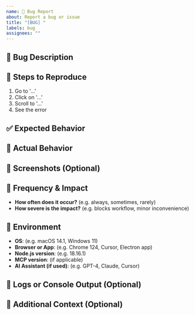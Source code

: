 ```yaml
---
name: 🐛 Bug Report
about: Report a bug or issue
title: "[BUG] "
labels: bug
assignees: ""
---
```


## 🐛 Bug Description

<!-- Clearly and concisely describe the bug. What is happening that shouldn't? -->

## 🔁 Steps to Reproduce

<!-- List the exact steps to reproduce the issue. Be as specific as possible. -->

1. Go to '...'
2. Click on '...'
3. Scroll to '...'
4. See the error

## ✅ Expected Behavior

<!-- Describe what you expected to happen instead. -->

## 🚫 Actual Behavior

<!-- Describe what actually happened. Include any error messages if available. -->

## 📸 Screenshots (Optional)

<!-- Add screenshots or screen recordings if they help illustrate the issue. -->

## 🧪 Frequency & Impact

- **How often does it occur?** (e.g. always, sometimes, rarely)
- **How severe is the impact?** (e.g. blocks workflow, minor inconvenience)

## 🧱 Environment

- **OS**: (e.g. macOS 14.1, Windows 11)
- **Browser or App**: (e.g. Chrome 124, Cursor, Electron app)
- **Node.js version**: (e.g. 18.16.1)
- **MCP version**: (if applicable)
- **AI Assistant (if used)**: (e.g. GPT-4, Claude, Cursor)

## 🧾 Logs or Console Output (Optional)

<!-- Paste any relevant logs, errors, or console messages. Use code blocks (```) when needed. -->

## 📎 Additional Context (Optional)

<!-- Include links to related issues, PRs, or any context that might help debug this problem. -->
